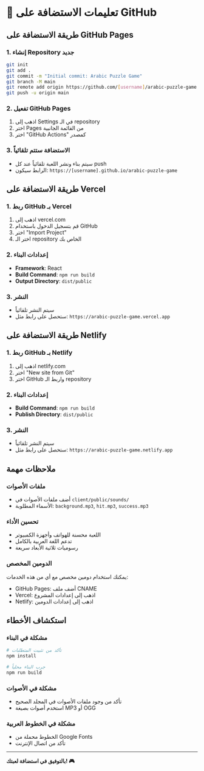 # 🚀 تعليمات الاستضافة على GitHub

## طريقة الاستضافة على GitHub Pages

### 1. إنشاء Repository جديد
```bash
git init
git add .
git commit -m "Initial commit: Arabic Puzzle Game"
git branch -M main
git remote add origin https://github.com/[username]/arabic-puzzle-game.git
git push -u origin main
```

### 2. تفعيل GitHub Pages
1. اذهب إلى Settings في الـ repository
2. اختر Pages من القائمة الجانبية
3. اختر "GitHub Actions" كمصدر

### 3. الاستضافة ستتم تلقائياً
- سيتم بناء ونشر اللعبة تلقائياً عند كل push
- الرابط سيكون: `https://[username].github.io/arabic-puzzle-game`

## طريقة الاستضافة على Vercel

### 1. ربط GitHub بـ Vercel
1. اذهب إلى vercel.com
2. قم بتسجيل الدخول باستخدام GitHub
3. اختر "Import Project"
4. اختر الـ repository الخاص بك

### 2. إعدادات البناء
- **Framework**: React
- **Build Command**: `npm run build`
- **Output Directory**: `dist/public`

### 3. النشر
- سيتم النشر تلقائياً
- ستحصل على رابط مثل: `https://arabic-puzzle-game.vercel.app`

## طريقة الاستضافة على Netlify

### 1. ربط GitHub بـ Netlify
1. اذهب إلى netlify.com
2. اختر "New site from Git"
3. اختر GitHub واربط الـ repository

### 2. إعدادات البناء
- **Build Command**: `npm run build`
- **Publish Directory**: `dist/public`

### 3. النشر
- سيتم النشر تلقائياً
- ستحصل على رابط مثل: `https://arabic-puzzle-game.netlify.app`

## ملاحظات مهمة

### ملفات الأصوات
- أضف ملفات الأصوات في `client/public/sounds/`
- الأسماء المطلوبة: `background.mp3`, `hit.mp3`, `success.mp3`

### تحسين الأداء
- اللعبة محسنة للهواتف وأجهزة الكمبيوتر
- تدعم اللغة العربية بالكامل
- رسوميات ثلاثية الأبعاد سريعة

### الدومين المخصص
يمكنك استخدام دومين مخصص مع أي من هذه الخدمات:
- GitHub Pages: أضف ملف CNAME
- Vercel: اذهب إلى إعدادات المشروع
- Netlify: اذهب إلى إعدادات الدومين

## استكشاف الأخطاء

### مشكلة في البناء
```bash
# تأكد من تثبيت المتطلبات
npm install

# جرب البناء محلياً
npm run build
```

### مشكلة في الأصوات
- تأكد من وجود ملفات الأصوات في المجلد الصحيح
- استخدم أصوات بصيغة MP3 أو OGG

### مشكلة في الخطوط العربية
- الخطوط محملة من Google Fonts
- تأكد من اتصال الإنترنت

---

**بالتوفيق في استضافة لعبتك! 🎮**